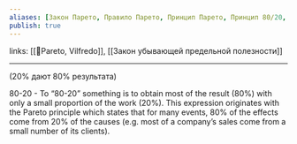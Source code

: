 ```yaml
---
aliases: [Закон Парето, Правило Парето, Принцип Парето, Принцип 80/20, 80/20, 80/20 rule, rule 80/20]
publish: true
---
```

links: [[👤Pareto, Vilfredo]], [[Закон убывающей предельной полезности]]

---


(20% дают 80% результата)

80-20 - To “80-20” something is to obtain most of the result (80%) with only a small proportion of the work (20%). This expression originates with the Pareto principle which states that for many events, 80% of the effects come from 20% of the causes (e.g. most of a company’s sales come from a small number of its clients).